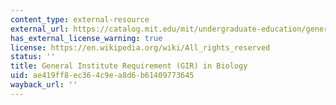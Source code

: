 ```yaml
---
content_type: external-resource
external_url: https://catalog.mit.edu/mit/undergraduate-education/general-institute-requirements/
has_external_license_warning: true
license: https://en.wikipedia.org/wiki/All_rights_reserved
status: ''
title: General Institute Requirement (GIR) in Biology
uid: ae419ff8-ec36-4c9e-a8d6-b61409773645
wayback_url: ''
---
```

